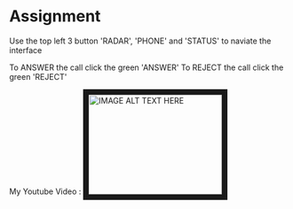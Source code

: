 # Assignment

Use the top left 3 button 'RADAR', 'PHONE' and 
'STATUS' to naviate the interface

To ANSWER the call click the green 'ANSWER'
To REJECT the call click the green 'REJECT'

My Youtube Video :
<a href="https://www.youtube.com/watch?v=RCXju9K8y-4
" target="_blank"><img src="https://www.youtube.com/watch?v=RCXju9K8y-4" 
alt="IMAGE ALT TEXT HERE" width="240" height="180" border="10" /></a>
